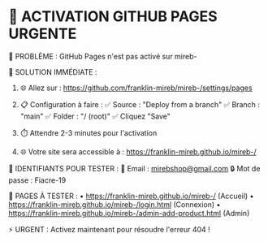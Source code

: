 🚨 ACTIVATION GITHUB PAGES URGENTE
===================================

🎯 PROBLÈME : GitHub Pages n'est pas activé sur mireb-

🔧 SOLUTION IMMÉDIATE :

1. 🌐 Allez sur : https://github.com/franklin-mireb/mireb-/settings/pages

2. 📋 Configuration à faire :
   ✅ Source : "Deploy from a branch"
   ✅ Branch : "main"
   ✅ Folder : "/ (root)"
   ✅ Cliquez "Save"

3. ⏱️ Attendre 2-3 minutes pour l'activation

4. 🌐 Votre site sera accessible à :
   https://franklin-mireb.github.io/mireb-/

🔑 IDENTIFIANTS POUR TESTER :
   📧 Email : mirebshop@gmail.com
   🔒 Mot de passe : Fiacre-19

📱 PAGES À TESTER :
   • https://franklin-mireb.github.io/mireb-/ (Accueil)
   • https://franklin-mireb.github.io/mireb-/login.html (Connexion)
   • https://franklin-mireb.github.io/mireb-/admin-add-product.html (Admin)

⚡ URGENT : Activez maintenant pour résoudre l'erreur 404 !
